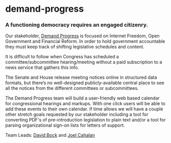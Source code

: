 # demand-progress

### A functioning democracy requires an engaged citizenry.

Our stakeholder, [Demand Progress](https://demandprogress.org/) is focused on Internet Freedom, Open Government and Financial Reform. In order to hold government accountable they must keep track of shifting legislative schedules and content.

It is difficult to follow when Congress has scheduled a committee/subcommittee hearing/meeting without a paid subscription to a news service that gathers this info.

The Senate and House release meeting notices online in structured data formats, but there’s no well-designed publicly-available central place to see all the notices from the different committees or subcommittees.

The Demand Progress team will build a user-friendly web based calendar for congressional hearings and markups. With one click users will be able to add these events to their own calendar. If time allows we will have a couple other stretch goals requested by our stakeholder including a tool for converting PDF's of pre-introduction legislation to plain text and/or a tool for parsing organizational sign-on lists for letters of support.

Team Leads: [David Bock](https://github.com/bokmann) and [Joel Cahalan](https://github.com/compostbrain)
